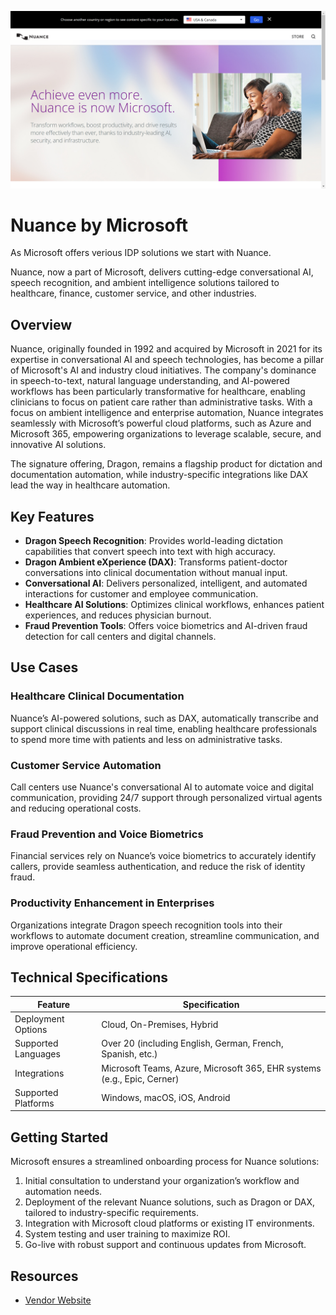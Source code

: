 ![Nuance by Microsoft](./assets/nuance-by-microsoft.png)

# Nuance by Microsoft

As Microsoft offers verious IDP solutions we start with Nuance.
  
Nuance, now a part of Microsoft, delivers cutting-edge conversational AI, speech recognition, and ambient intelligence solutions tailored to healthcare, finance, customer service, and other industries.  

## Overview  
Nuance, originally founded in 1992 and acquired by Microsoft in 2021 for its expertise in conversational AI and speech technologies, has become a pillar of Microsoft's AI and industry cloud initiatives. The company's dominance in speech-to-text, natural language understanding, and AI-powered workflows has been particularly transformative for healthcare, enabling clinicians to focus on patient care rather than administrative tasks. With a focus on ambient intelligence and enterprise automation, Nuance integrates seamlessly with Microsoft’s powerful cloud platforms, such as Azure and Microsoft 365, empowering organizations to leverage scalable, secure, and innovative AI solutions.  

The signature offering, Dragon, remains a flagship product for dictation and documentation automation, while industry-specific integrations like DAX lead the way in healthcare automation.  

## Key Features  
- **Dragon Speech Recognition**: Provides world-leading dictation capabilities that convert speech into text with high accuracy.  
- **Dragon Ambient eXperience (DAX)**: Transforms patient-doctor conversations into clinical documentation without manual input.  
- **Conversational AI**: Delivers personalized, intelligent, and automated interactions for customer and employee communication.  
- **Healthcare AI Solutions**: Optimizes clinical workflows, enhances patient experiences, and reduces physician burnout.  
- **Fraud Prevention Tools**: Offers voice biometrics and AI-driven fraud detection for call centers and digital channels.  

## Use Cases  
### Healthcare Clinical Documentation  
Nuance’s AI-powered solutions, such as DAX, automatically transcribe and support clinical discussions in real time, enabling healthcare professionals to spend more time with patients and less on administrative tasks.  

### Customer Service Automation  
Call centers use Nuance's conversational AI to automate voice and digital communication, providing 24/7 support through personalized virtual agents and reducing operational costs.  

### Fraud Prevention and Voice Biometrics  
Financial services rely on Nuance’s voice biometrics to accurately identify callers, provide seamless authentication, and reduce the risk of identity fraud.  

### Productivity Enhancement in Enterprises  
Organizations integrate Dragon speech recognition tools into their workflows to automate document creation, streamline communication, and improve operational efficiency.  

## Technical Specifications  

| Feature              | Specification                        |  
|----------------------|--------------------------------------|  
| Deployment Options   | Cloud, On-Premises, Hybrid           |  
| Supported Languages  | Over 20 (including English, German, French, Spanish, etc.) |  
| Integrations         | Microsoft Teams, Azure, Microsoft 365, EHR systems (e.g., Epic, Cerner) |  
| Supported Platforms  | Windows, macOS, iOS, Android         |  

## Getting Started  
Microsoft ensures a streamlined onboarding process for Nuance solutions:  
1. Initial consultation to understand your organization’s workflow and automation needs.  
2. Deployment of the relevant Nuance solutions, such as Dragon or DAX, tailored to industry-specific requirements.  
3. Integration with Microsoft cloud platforms or existing IT environments.  
4. System testing and user training to maximize ROI.  
5. Go-live with robust support and continuous updates from Microsoft.  

## Resources  
- [Vendor Website](https://www.nuance.com/de-de/index.html)
